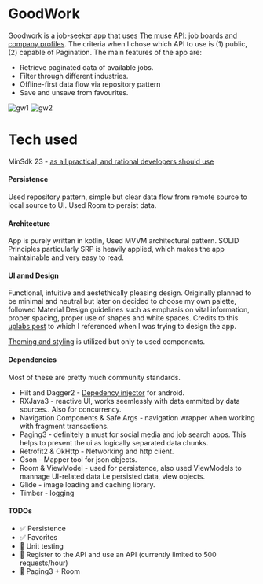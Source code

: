 # GoodWork

Goodwork is a job-seeker app that uses [The muse API: job boards and company profiles](https://www.themuse.com/developers/api/v2). The criteria when I chose which API to use is (1) public, (2) capable of Pagination. The main features of the app are: 
* Retrieve paginated data of available jobs. 
* Filter through different industries.
* Offline-first data flow via repository pattern
* Save and unsave from favourites.


![gw1](https://user-images.githubusercontent.com/13703275/151246927-e0cb06da-5e1c-4e43-b4b0-f99148e56d8b.png)
![gw2](https://user-images.githubusercontent.com/13703275/151246932-9bc378d8-711b-4576-a21a-9fd6e7fabd4f.png)



# Tech used

MinSdk 23 - [as all practical, and rational developers should use](https://twitter.com/minsdkversion)

#### Persistence
Used repository pattern, simple but clear data flow from remote source to local source to UI. Used Room to persist data.


#### Architecture
App is purely written in kotlin, Used MVVM architectural pattern. SOLID Principles particularly SRP is heavily applied, which makes the app maintainable and very easy to read.


#### UI annd Design
Functional, intuitive and aestethically pleasing design. Originally planned to be minimal and neutral but later on decided to choose my own palette, followed Material Design guidelines such as emphasis on vital information, proper spacing, proper use of shapes and white spaces. Credits to this [uplabs post](https://www.uplabs.com/posts/job-seeker-ui-kit-full) to which I referenced when I was trying to design the app.

[Theming and styling](https://developer.android.com/guide/topics/ui/look-and-feel/themes) is utilized but only to used components. 

#### Dependencies
Most of these are pretty much community standards.

* Hilt and Dagger2 - [Depedency injector](https://developer.android.com/training/dependency-injection/hilt-android) for android.
* RXJava3 - reactive UI, works seemlessly with data emmited by data sources.. Also for concurrency.
* Navigation Components & Safe Args - navigation wrapper when working with fragment transactions. 
* Paging3 - definitely a must for social media and job search apps. This helps to present the ui as logically separated data chunks.
* Retrofit2 & OkHttp - Networking and http client.
* Gson - Mapper tool for json objects.
* Room & ViewModel - used for persistence, also used ViewModels to mannage UI-related data i.e persisted data, view objects. 
* Glide - image loading and caching library.
* Timber - logging


#### TODOs
- :white_check_mark: Persistence
- :white_check_mark: Favorites
- :white_square_button: Unit testing
- :white_square_button: Register to the API and use an API (currently limited to 500 requests/hour)
- :white_square_button: Paging3 + Room
